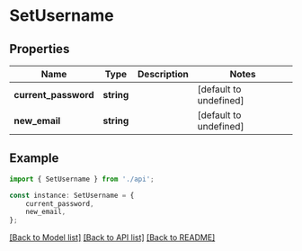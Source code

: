 # SetUsername


## Properties

Name | Type | Description | Notes
------------ | ------------- | ------------- | -------------
**current_password** | **string** |  | [default to undefined]
**new_email** | **string** |  | [default to undefined]

## Example

```typescript
import { SetUsername } from './api';

const instance: SetUsername = {
    current_password,
    new_email,
};
```

[[Back to Model list]](../README.md#documentation-for-models) [[Back to API list]](../README.md#documentation-for-api-endpoints) [[Back to README]](../README.md)
